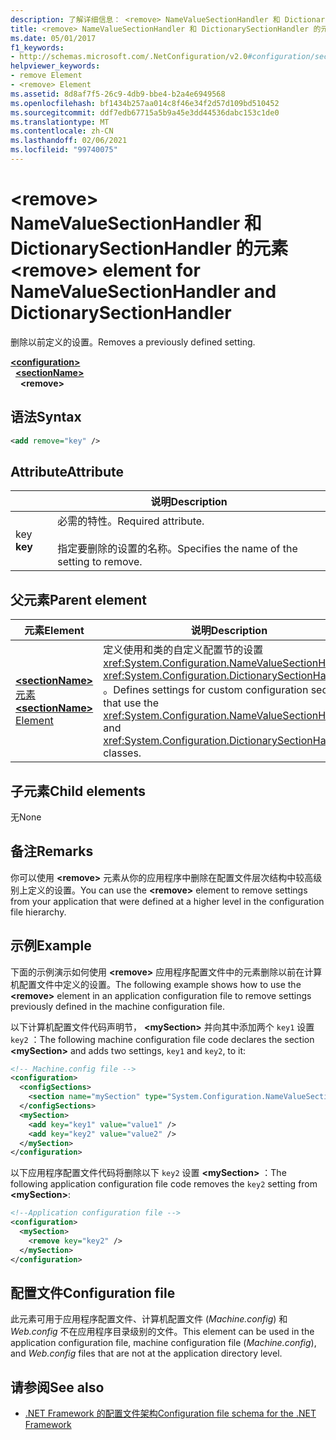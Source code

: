 ```yaml
---
description: 了解详细信息： <remove> NameValueSectionHandler 和 DictionarySectionHandler 的元素
title: <remove> NameValueSectionHandler 和 DictionarySectionHandler 的元素
ms.date: 05/01/2017
f1_keywords:
- http://schemas.microsoft.com/.NetConfiguration/v2.0#configuration/sectionName/remove
helpviewer_keywords:
- remove Element
- <remove> Element
ms.assetid: 8d8af7f5-26c9-4db9-bbe4-b2a4e6949568
ms.openlocfilehash: bf1434b257aa014c8f46e34f2d57d109bd510452
ms.sourcegitcommit: ddf7edb67715a5b9a45e3dd44536dabc153c1de0
ms.translationtype: MT
ms.contentlocale: zh-CN
ms.lasthandoff: 02/06/2021
ms.locfileid: "99740075"
---
```

# <a name="remove-element-for-namevaluesectionhandler-and-dictionarysectionhandler"></a><span data-ttu-id="297b3-103">\<remove> NameValueSectionHandler 和 DictionarySectionHandler 的元素</span><span class="sxs-lookup"><span data-stu-id="297b3-103">\<remove> element for NameValueSectionHandler and DictionarySectionHandler</span></span>

<span data-ttu-id="297b3-104">删除以前定义的设置。</span><span class="sxs-lookup"><span data-stu-id="297b3-104">Removes a previously defined setting.</span></span>

[**\<configuration>**](configuration-element.md)\
&nbsp;&nbsp;[**\<sectionName>**](custom-element-2.md)\
&nbsp;&nbsp;&nbsp;&nbsp;**\<remove>**

## <a name="syntax"></a><span data-ttu-id="297b3-105">语法</span><span class="sxs-lookup"><span data-stu-id="297b3-105">Syntax</span></span>

```xml
<add remove="key" />
```

## <a name="attribute"></a><span data-ttu-id="297b3-106">Attribute</span><span class="sxs-lookup"><span data-stu-id="297b3-106">Attribute</span></span>

|           | <span data-ttu-id="297b3-107">说明</span><span class="sxs-lookup"><span data-stu-id="297b3-107">Description</span></span> |
| --------- | ----------- |
| <span data-ttu-id="297b3-108">key </span><span class="sxs-lookup"><span data-stu-id="297b3-108">**key**</span></span>   | <span data-ttu-id="297b3-109">必需的特性。</span><span class="sxs-lookup"><span data-stu-id="297b3-109">Required attribute.</span></span><br><br><span data-ttu-id="297b3-110">指定要删除的设置的名称。</span><span class="sxs-lookup"><span data-stu-id="297b3-110">Specifies the name of the setting to remove.</span></span> |

## <a name="parent-element"></a><span data-ttu-id="297b3-111">父元素</span><span class="sxs-lookup"><span data-stu-id="297b3-111">Parent element</span></span>

| <span data-ttu-id="297b3-112">元素</span><span class="sxs-lookup"><span data-stu-id="297b3-112">Element</span></span> | <span data-ttu-id="297b3-113">说明</span><span class="sxs-lookup"><span data-stu-id="297b3-113">Description</span></span> |
| ------- | ------------|
| [<span data-ttu-id="297b3-114">**\<sectionName>** 元素</span><span class="sxs-lookup"><span data-stu-id="297b3-114">**\<sectionName>** Element</span></span>](custom-element-2.md) | <span data-ttu-id="297b3-115">定义使用和类的自定义配置节的设置 <xref:System.Configuration.NameValueSectionHandler> <xref:System.Configuration.DictionarySectionHandler> 。</span><span class="sxs-lookup"><span data-stu-id="297b3-115">Defines settings for custom configuration sections that use the <xref:System.Configuration.NameValueSectionHandler> and <xref:System.Configuration.DictionarySectionHandler> classes.</span></span> |

## <a name="child-elements"></a><span data-ttu-id="297b3-116">子元素</span><span class="sxs-lookup"><span data-stu-id="297b3-116">Child elements</span></span>

<span data-ttu-id="297b3-117">无</span><span class="sxs-lookup"><span data-stu-id="297b3-117">None</span></span>

## <a name="remarks"></a><span data-ttu-id="297b3-118">备注</span><span class="sxs-lookup"><span data-stu-id="297b3-118">Remarks</span></span>

<span data-ttu-id="297b3-119">你可以使用 **\<remove>** 元素从你的应用程序中删除在配置文件层次结构中较高级别上定义的设置。</span><span class="sxs-lookup"><span data-stu-id="297b3-119">You can use the **\<remove>** element to remove settings from your application that were defined at a higher level in the configuration file hierarchy.</span></span>

## <a name="example"></a><span data-ttu-id="297b3-120">示例</span><span class="sxs-lookup"><span data-stu-id="297b3-120">Example</span></span>

<span data-ttu-id="297b3-121">下面的示例演示如何使用 **\<remove>** 应用程序配置文件中的元素删除以前在计算机配置文件中定义的设置。</span><span class="sxs-lookup"><span data-stu-id="297b3-121">The following example shows how to use the **\<remove>** element in an application configuration file to remove settings previously defined in the machine configuration file.</span></span>

<span data-ttu-id="297b3-122">以下计算机配置文件代码声明节， **\<mySection>** 并向其中添加两个 `key1` 设置 `key2` ：</span><span class="sxs-lookup"><span data-stu-id="297b3-122">The following machine configuration file code declares the section **\<mySection>** and adds two settings, `key1` and `key2`, to it:</span></span>

```xml
<!-- Machine.config file -->
<configuration>
  <configSections>
    <section name="mySection" type="System.Configuration.NameValueSectionHandler,System" />
  </configSections>
  <mySection>
    <add key="key1" value="value1" />
    <add key="key2" value="value2" />
  </mySection>
</configuration>
```

<span data-ttu-id="297b3-123">以下应用程序配置文件代码将删除以下 `key2` 设置 **\<mySection>** ：</span><span class="sxs-lookup"><span data-stu-id="297b3-123">The following application configuration file code removes the `key2` setting from **\<mySection>**:</span></span>

```xml
<!--Application configuration file -->
<configuration>
  <mySection>
    <remove key="key2" />
  </mySection>
</configuration>
```

## <a name="configuration-file"></a><span data-ttu-id="297b3-124">配置文件</span><span class="sxs-lookup"><span data-stu-id="297b3-124">Configuration file</span></span>

<span data-ttu-id="297b3-125">此元素可用于应用程序配置文件、计算机配置文件 (*Machine.config*) 和 *Web.config* 不在应用程序目录级别的文件。</span><span class="sxs-lookup"><span data-stu-id="297b3-125">This element can be used in the application configuration file, machine configuration file (*Machine.config*), and *Web.config* files that are not at the application directory level.</span></span>

## <a name="see-also"></a><span data-ttu-id="297b3-126">请参阅</span><span class="sxs-lookup"><span data-stu-id="297b3-126">See also</span></span>

- [<span data-ttu-id="297b3-127">.NET Framework 的配置文件架构</span><span class="sxs-lookup"><span data-stu-id="297b3-127">Configuration file schema for the .NET Framework</span></span>](index.md)
